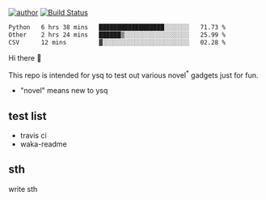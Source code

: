 [![author](https://img.shields.io/badge/author-ysq-green)](https://github.com/Yang-Shiqin)
[![Build Status](https://app.travis-ci.com/Yang-Shiqin/testall.svg?branch=main)](https://app.travis-ci.com/Yang-Shiqin/testall)

<!--START_SECTION:waka-->

```txt
Python   6 hrs 38 mins   ██████████████████░░░░░░░   71.73 %
Other    2 hrs 24 mins   ██████▒░░░░░░░░░░░░░░░░░░   25.99 %
CSV      12 mins         ▓░░░░░░░░░░░░░░░░░░░░░░░░   02.28 %
```

<!--END_SECTION:waka-->

Hi there 👋

This repo is intended for ysq to test out various novel<sup>*</sup> gadgets just for fun.

- "novel" means new to ysq

## test list
- travis ci
- waka-readme


## sth
write sth

